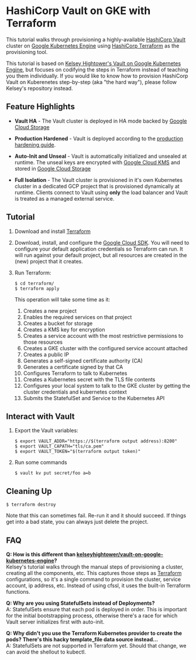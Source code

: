 # HashiCorp Vault on GKE with Terraform

This tutorial walks through provisioning a highly-available [HashiCorp Vault][vault] cluster on [Google Kubernetes Engine][gke] using [HashiCorp Terraform][terraform] as the provisioning tool.

This tutorial is based on [Kelsey Hightower's Vault on Google Kubernetes
Engine](https://github.com/kelseyhightower/vault-on-google-kubernetes-engine), but focuses on codifying the steps in Terraform instead of teaching you them individually. If you would like to know how to provision HashiCorp Vault on Kuberenetes step-by-step (aka "the hard way"), please follow Kelsey's repository instead.

## Feature Highlights

- **Vault HA** - The Vault cluster is deployed in HA mode backed by [Google Cloud Storage][gcs]

- **Production Hardened** - Vault is deployed according to the [production hardening guide](https://www.vaultproject.io/guides/operations/production.html).

- **Auto-Init and Unseal** - Vault is automatically initialized and unsealed at runtime. The unseal keys are encrypted with [Google Cloud KMS][kms] and stored in [Google Cloud Storage][gcs]

- **Full Isolation** - The Vault cluster is provisioned in it's own Kubernetes cluster in a dedicated GCP project that is provisioned dynamically at runtime. Clients connect to Vault using **only** the load balancer and Vault is treated as a managed external service.

## Tutorial

1. Download and install [Terraform][terraform]

1. Download, install, and configure the [Google Cloud SDK][sdk]. You will need to configure your default application credentials so Terraform can run. It will run against your default project, but all resources are created in the (new) project that it creates.

1. Run Terraform:

    ```
    $ cd terraform/
    $ terraform apply
    ```

    This operation will take some time as it:

    1. Creates a new project
    1. Enables the required services on that project
    1. Creates a bucket for storage
    1. Creates a KMS key for encryption
    1. Creates a service account with the most restrictive permissions to those resources
    1. Creates a GKE cluster with the configured service account attached
    1. Creates a public IP
    1. Generates a self-signed certificate authority (CA)
    1. Generates a certificate signed by that CA
    1. Configures Terraform to talk to Kubernetes
    1. Creates a Kubernetes secret with the TLS file contents
    1. Configures your local system to talk to the GKE cluster by getting the cluster credentials and kubernetes context
    1. Submits the StatefulSet and Service to the Kubernetes API

## Interact with Vault

1. Export the Vault variables:

    ```
    $ export VAULT_ADDR="https://$(terraform output address):8200"
    $ export VAULT_CAPATH="tls/ca.pem"
    $ export VAULT_TOKEN="$(terraform output token)"
    ```

1. Run some commands

    ```
    $ vault kv put secret/foo a=b
    ```

## Cleaning Up

```
$ terraform destroy
```

Note that this can sometimes fail. Re-run it and it should succeed. If things get into a bad state, you can always just delete the project.

## FAQ

**Q: How is this different than [kelseyhightower/vault-on-google-kubernetes-engine](https://github.com/kelseyhightower/vault-on-google-kubernetes-engine)?**
<br>
Kelsey's tutorial walks through the manual steps of provisioning a cluster,
creating all the components, etc. This captures those steps as
[Terraform](https://www.terraform.io) configurations, so it's a single command
to provision the cluster, service account, ip address, etc. Instead of using
cfssl, it uses the built-in Terraform functions.

**Q: Why are you using StatefulSets instead of Deployments?**
<br>
A: StatefulSets ensure that each pod is deployed in order. This is important for
the initial bootstrapping process, otherwise there's a race for which Vault
server initializes first with auto-init.

**Q: Why didn't you use the Terraform Kubernetes provider to create the pods? There's this hacky template_file data source instead...**
<br>
A: StatefulSets are not supported in Terraform yet. Should that change, we can
avoid the shellout to kubectl.


[gcs]: https://cloud.google.com/storage
[gke]: https://cloud.google.com/kubernetes-engine
[kms]: https://cloud.google.com/kms
[sdk]: https://cloud.google.com/sdk
[terraform]: https://www.terraform.io
[vault]: https://www.vaultproject.io

